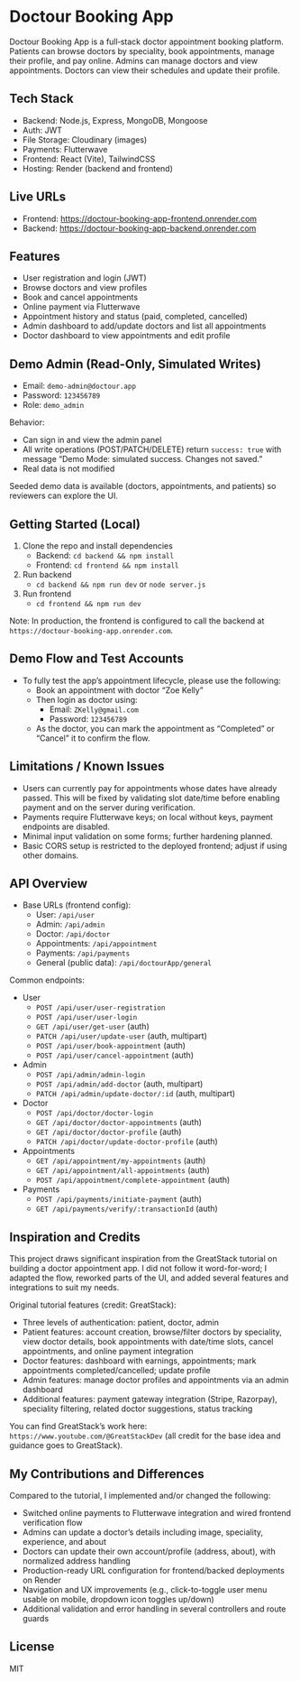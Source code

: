# Doctour Booking App

Doctour Booking App is a full‑stack doctor appointment booking platform. Patients can browse doctors by speciality, book appointments, manage their profile, and pay online. Admins can manage doctors and view appointments. Doctors can view their schedules and update their profile.

## Tech Stack
- Backend: Node.js, Express, MongoDB, Mongoose
- Auth: JWT
- File Storage: Cloudinary (images)
- Payments: Flutterwave
- Frontend: React (Vite), TailwindCSS
- Hosting: Render (backend and frontend)

## Live URLs
- Frontend: https://doctour-booking-app-frontend.onrender.com
- Backend: https://doctour-booking-app-backend.onrender.com

## Features
- User registration and login (JWT)
- Browse doctors and view profiles
- Book and cancel appointments
- Online payment via Flutterwave
- Appointment history and status (paid, completed, cancelled)
- Admin dashboard to add/update doctors and list all appointments
- Doctor dashboard to view appointments and edit profile

## Demo Admin (Read-Only, Simulated Writes)
- Email: `demo-admin@doctour.app`
- Password: `123456789`
- Role: `demo_admin`

Behavior:
- Can sign in and view the admin panel
- All write operations (POST/PATCH/DELETE) return `success: true` with message “Demo Mode: simulated success. Changes not saved.”
- Real data is not modified

Seeded demo data is available (doctors, appointments, and patients) so reviewers can explore the UI.

## Getting Started (Local)
1. Clone the repo and install dependencies
   - Backend: `cd backend && npm install`
   - Frontend: `cd frontend && npm install`
2. Run backend
   - `cd backend && npm run dev` or `node server.js`
3. Run frontend
   - `cd frontend && npm run dev`

Note: In production, the frontend is configured to call the backend at `https://doctour-booking-app.onrender.com`.

## Demo Flow and Test Accounts
- To fully test the app’s appointment lifecycle, please use the following:
  - Book an appointment with doctor “Zoe Kelly”
  - Then login as doctor using:
    - Email: `ZKelly@gmail.com`
    - Password: `123456789`
  - As the doctor, you can mark the appointment as “Completed” or “Cancel” it to confirm the flow.

## Limitations / Known Issues
- Users can currently pay for appointments whose dates have already passed. This will be fixed by validating slot date/time before enabling payment and on the server during verification.
- Payments require Flutterwave keys; on local without keys, payment endpoints are disabled.
- Minimal input validation on some forms; further hardening planned.
- Basic CORS setup is restricted to the deployed frontend; adjust if using other domains.

## API Overview
- Base URLs (frontend config):
  - User: `/api/user`
  - Admin: `/api/admin`
  - Doctor: `/api/doctor`
  - Appointments: `/api/appointment`
  - Payments: `/api/payments`
  - General (public data): `/api/doctourApp/general`

Common endpoints:
- User
  - `POST /api/user/user-registration`
  - `POST /api/user/user-login`
  - `GET /api/user/get-user` (auth)
  - `PATCH /api/user/update-user` (auth, multipart)
  - `POST /api/user/book-appointment` (auth)
  - `POST /api/user/cancel-appointment` (auth)
- Admin
  - `POST /api/admin/admin-login`
  - `POST /api/admin/add-doctor` (auth, multipart)
  - `PATCH /api/admin/update-doctor/:id` (auth, multipart)
- Doctor
  - `POST /api/doctor/doctor-login`
  - `GET /api/doctor/doctor-appointments` (auth)
  - `GET /api/doctor/doctor-profile` (auth)
  - `PATCH /api/doctor/update-doctor-profile` (auth)
- Appointments
  - `GET /api/appointment/my-appointments` (auth)
  - `GET /api/appointment/all-appointments` (auth)
  - `POST /api/appointment/complete-appointment` (auth)
- Payments
  - `POST /api/payments/initiate-payment` (auth)
  - `GET /api/payments/verify/:transactionId` (auth)

## Inspiration and Credits
This project draws significant inspiration from the GreatStack tutorial on building a doctor appointment app. I did not follow it word-for-word; I adapted the flow, reworked parts of the UI, and added several features and integrations to suit my needs.

Original tutorial features (credit: GreatStack):
- Three levels of authentication: patient, doctor, admin
- Patient features: account creation, browse/filter doctors by speciality, view doctor details, book appointments with date/time slots, cancel appointments, and online payment integration
- Doctor features: dashboard with earnings, appointments; mark appointments completed/cancelled; update profile
- Admin features: manage doctor profiles and appointments via an admin dashboard
- Additional features: payment gateway integration (Stripe, Razorpay), speciality filtering, related doctor suggestions, status tracking

You can find GreatStack’s work here: `https://www.youtube.com/@GreatStackDev` (all credit for the base idea and guidance goes to GreatStack).

## My Contributions and Differences
Compared to the tutorial, I implemented and/or changed the following:
- Switched online payments to Flutterwave integration and wired frontend verification flow
- Admins can update a doctor’s details including image, speciality, experience, and about
- Doctors can update their own account/profile (address, about), with normalized address handling
- Production-ready URL configuration for frontend/backed deployments on Render
- Navigation and UX improvements (e.g., click-to-toggle user menu usable on mobile, dropdown icon toggles up/down)
- Additional validation and error handling in several controllers and route guards

## License
MIT

